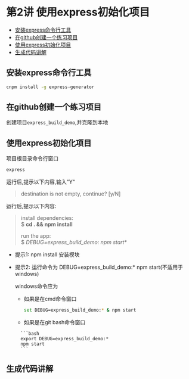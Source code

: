 # 第2讲 使用express初始化项目

<!-- MarkdownTOC -->

- [安装express命令行工具](#安装express命令行工具)
- [在github创建一个练习项目](#在github创建一个练习项目)
- [使用express初始化项目](#使用express初始化项目)
- [生成代码讲解](#生成代码讲解)

<!-- /MarkdownTOC -->

## 安装express命令行工具

```bash
cnpm install -g express-generator
```


## 在github创建一个练习项目

创建项目`express_build_demo`,并克隆到本地


## 使用express初始化项目

项目根目录命令行窗口

```bash
express
```

运行后,提示以下内容,输入"Y"

> destination is not empty, continue? [y/N] 

运行后,提示以下内容:

> install dependencies:  
> 		$ **cd . && npm install**
>
> run the app:  
> 		$ **DEBUG=express_build_demo:* npm start**

- 提示1: npm install 安装模块
- 提示2: 运行命令为 DEBUG=express_build_demo:* npm start(不适用于windows)

	windows命令应为 	
		
	- 如果是在cmd命令窗口
		
		```bash
		set DEBUG=express_build_demo:* & npm start
		```

	- 如果是在git bash命令窗口
	<div></div>

		```bash
		export DEBUG=express_build_demo:* 
		npm start
		```


## 生成代码讲解






